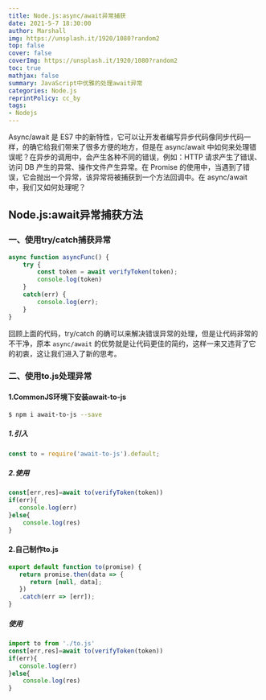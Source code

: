 ```yaml
---
title: Node.js:async/await异常捕获
date: 2021-5-7 18:30:00
author: Marshall
img: https://unsplash.it/1920/1080?random2
top: false
cover: false
coverImg: https://unsplash.it/1920/1080?random2
toc: true
mathjax: false
summary: JavaScript中优雅的处理await异常
categories: Node.js
reprintPolicy: cc_by
tags:
- Nodejs
---
```


Async/await 是 ES7 中的新特性，它可以让开发者编写异步代码像同步代码一样，的确它给我们带来了很多方便的地方，但是在 async/await 中如何来处理错误呢？在异步的调用中，会产生各种不同的错误，例如：HTTP 请求产生了错误、访问 DB 产生的异常、操作文件产生异常。在 Promise 的使用中，当遇到了错误，它会抛出一个异常，该异常将被捕获到一个方法回调中。在 async/await 中，我们又如何处理呢？
## Node.js:await异常捕获方法

### 一、使用try/catch捕获异常
```javascript
async function asyncFunc() {
    try {
        const token = await verifyToken(token);
        console.log(token)
    }
    catch(err) {
        console.log(err);
    }
}
```
回顾上面的代码，try/catch 的确可以来解决错误异常的处理，但是让代码非常的不干净，原本 `async/await` 的优势就是让代码更佳的简约，这样一来又违背了它的初衷，这让我们进入了新的思考。

### 二、使用to.js处理异常
#### 1.CommonJS环境下安装await-to-js
``` bash
$ npm i await-to-js --save
```
##### 1.引入
```js
const to = require('await-to-js').default;
```
##### 2.使用
```js
const[err,res]=await to(verifyToken(token))
if(err){
   console.log(err)
}else{
    console.log(res)
}
```
#### 2.自己制作to.js
```javascript
export default function to(promise) {
   return promise.then(data => {
      return [null, data];
   })
   .catch(err => [err]);
}
```

##### 使用
```javascript
import to from './to.js'
const[err,res]=await to(verifyToken(token))
if(err){
   console.log(err)
}else{
    console.log(res)
}
```
